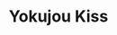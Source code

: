 --- 
title: "Yokujou Kiss"
publishdate: "2019-3-14T16:48:46+02:00"
src: "https://365manga.net/manga/yokujou-kiss"
image: "https://data.365manga.net/images/thumbnails/24667-yokujou-kiss.jpg"
description: "1) Passion Kiss (Yokujou Kisu One night) - Manatsu has a dream of an incredibly fulfilling kiss. 'Who was the boy in my dream? That's the first time a kiss has made my chest ache.' That's when Manatsu gets a feeling from her classmate, Morishima-kun -- the same feeling she got from the boy in the dream. Without thinking, and despite the fact she already has a boyfriend, she... (!!!)…"
---